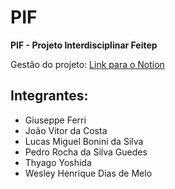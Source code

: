 # **PIF**
**PIF - Projeto Interdisciplinar Feitep**

Gestão do projeto: [Link para o Notion]([https://www.notion.so/chat](https://wistful-drain-59a.notion.site/1a3d7748e6688011afb3eabbbf05b1e9?v=1a3d7748e668805aaa62000c08819d87))

## **Integrantes:**
- Giuseppe Ferri
- João Vitor da Costa
- Lucas Miguel Bonini da Silva
- Pedro Rocha da Silva Guedes
- Thyago Yoshida
- Wesley Henrique Dias de Melo
